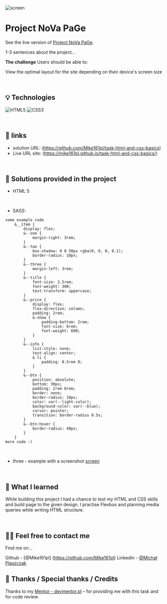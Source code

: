  ![screen](./assets/demo.png)


# Project NoVa PaGe
See the live version of [Project NoVa PaGe](https://themewagon.github.io/Nova/?_ga=2.59235245.1436688925.1681925893-247604377.1681740808).

1-3 sentences about the project...


**The challenge**
Users should be able to:

View the optimal layout for the site depending on their device's screen size


&nbsp;
 
## 💡 Technologies
![HTML5](https://img.shields.io/badge/html5-%23E34F26.svg?style=for-the-badge&logo=html5&logoColor=white)
![CSS3](https://img.shields.io/badge/css3-%231572B6.svg?style=for-the-badge&logo=css3&logoColor=white)



&nbsp;
 
## 🔗 links

- solution URL: (https://github.com/Mike161pl/task-html-and-css-basics)
- Live URL site: (https://mike161pl.github.io/task-html-and-css-basics/)

&nbsp;
 
## 🤔 Solutions provided in the project

- HTML 5

 &nbsp;

- SASS:
```
some example code
	&__item {
		display: flex;
		&--one {
			margin-right: 3rem;
		}
		&--two {
			box-shadow: 0 0 50px rgba(0, 0, 0, 0.1);
			border-radius: 10px;
		}
		&--three {
			margin-left: 3rem;
		}
		&--title {
			font-size: 2.5rem;
			font-weight: 300;
			text-transform: uppercase;
		}
		&--price {
			display: flex;
			flex-direction: column;
			padding: 2rem;
			&-show {
				padding-bottom: 2rem;
				font-size: 6rem;
				font-weight: 600;
			}
		}
		&--info {
			list-style: none;
			text-align: center;
			& li {
				padding: 0.5rem 0;
			}
		}
		&--btn {
			position: absolute;
			bottom: 30px;
			padding: 2rem 6rem;
			border: none;
			border-radius: 10px;
			color: var(--light-color);
			background-color: var(--blue);
			cursor: pointer;
			transition: border-radius 0.5s;
		}
		&--btn:hover {
			border-radius: 40px;
		}
	}
more code :)
```
 &nbsp;

 
- three - example with a screenshot
[screen](./assets/screencapture-mike161pl-github-io-task-html-and-css-basics-2023-04-19-19_48_53.png)


&nbsp;

## 💭 What I learned

While building this project I had a chance to test my HTML and CSS skills and build page to the given design. I practise Flexbox and planning media queries while writing HTML structure.


&nbsp;

## 🙋‍♂️ Feel free to contact me
Find me on...

Github - [@Mike161pl] (https://github.com/Mike161pl)
LinkedIn - [@Michał Plaszczak](https://www.linkedin.com/in/michal-plaszczak/)
&nbsp;

## 👏 Thanks / Special thanks / Credits
Thanks to my [Mentor - devmentor.pl](https://devmentor.pl/) – for providing me with this task and for code review.
